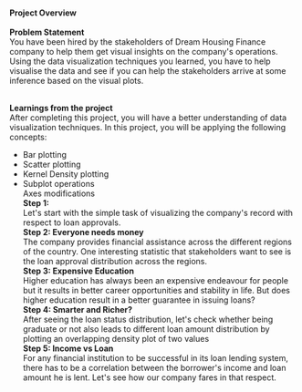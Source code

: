<br><b>Project Overview</b></br>
<br><b>Problem Statement</b></br>
You have been hired by the stakeholders of Dream Housing Finance company to help them get visual insights on the company's operations. Using the data visualization techniques you learned, you have to help visualise the data and see if you can help the stakeholders arrive at some inference based on the visual plots.

<br><b>Learnings from the project</b></br>
After completing this project, you will have a better understanding of data visualization techniques. In this project, you will be applying the following concepts:<br>
* Bar plotting<br>
* Scatter plotting<br>
* Kernel Density plotting<br>
* Subplot operations<br>
Axes modifications<br>
<b>Step 1:</b><br>
Let's start with the simple task of visualizing the company's record with respect to loan approvals.<br>
<b>Step 2: Everyone needs money </b><br>
The company provides financial assistance across the different regions of the country. One interesting statistic that stakeholders want to see is the loan approval distribution across the regions.<br>
<b>Step 3: Expensive Education </b><br>
Higher education has always been an expensive endeavour for people but it results in better career opportunities and stability in life. But does higher education result in a better guarantee in issuing loans?<br>
<b>Step 4: Smarter and Richer? </b><br>
After seeing the loan status distribution, let's check whether being graduate or not also leads to different loan amount distribution by plotting an overlapping density plot of two values<br>
<b>Step 5: Income vs Loan </b><br>
For any financial institution to be successful in its loan lending system, there has to be a correlation between the borrower's income and loan amount he is lent. Let's see how our company fares in that respect.
